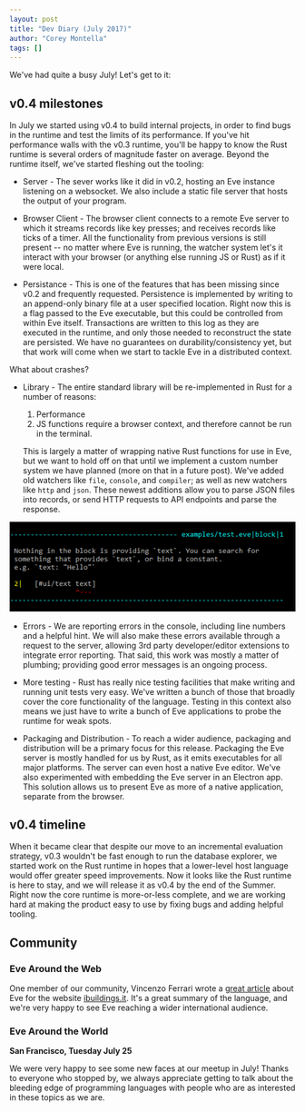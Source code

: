 ```yaml
---
layout: post
title: "Dev Diary (July 2017)"
author: "Corey Montella"
tags: []
---
```


We've had quite a busy July! Let's get to it:

## v0.4 milestones

In July we started using v0.4 to build internal projects, in order to find bugs in the runtime and test the limits of its performance. If you've hit performance walls with the v0.3 runtime, you'll be happy to know the Rust runtime is several orders of magnitude faster on average. Beyond the runtime itself, we've started fleshing out the tooling:

- Server - The sever works like it did in v0.2, hosting an Eve instance listening on a websocket. We also include a static file server that hosts the output of your program.

- Browser Client - The browser client connects to a remote Eve server to which it streams records like key presses; and receives records like ticks of a timer. All the functionality from previous versions is still present -- no matter where Eve is running, the watcher system let's it interact with your browser (or anything else running JS or Rust) as if it were local.

- Persistance - This is one of the features that has been missing since v0.2 and frequently requested. Persistence is implemented by writing to an append-only binary file at a user specified location. Right now this is a flag passed to the Eve executable, but this could be controlled from within Eve itself. Transactions are written to this log as they are executed in the runtime, and only those needed to reconstruct the state are persisted. We have no guarantees on durability/consistency yet, but that work will come when we start to tackle Eve in a distributed context.

What about crashes?

- Library - The entire standard library will be re-implemented in Rust for a number of reasons:

  1. Performance
  2. JS functions require a browser context, and therefore cannot be run in the terminal.
  
  This is largely a matter of wrapping native Rust functions for use in Eve, but we want to hold off on that until we implement a custom number system we have planned (more on that in a future post). We've added old watchers like `file`, `console`, and `compiler`; as well as new watchers like `http` and `json`. These newest additions allow you to parse JSON files into records, or send HTTP requests to API endpoints and parse the response.

![Error](/images/v0.4-error.png)

- Errors - We are reporting errors in the console, including line numbers and a helpful hint. We will also make these errors available through a request to the server, allowing 3rd party developer/editor extensions to integrate error reporting. That said, this work was mostly a matter of plumbing; providing good error messages is an ongoing process.

- More testing - Rust has really nice testing facilities that make writing and running unit tests very easy. We've written a bunch of those that broadly cover the core functionality of the language. Testing in this context also means we just have to write a bunch of Eve applications to probe the runtime for weak spots.

- Packaging and Distribution - To reach a wider audience, packaging and distribution will be a primary focus for this release. Packaging the Eve server is mostly handled for us by Rust, as it emits executables for all major platforms. The server can even host a native Eve editor. We've also experimented with embedding the Eve server in an Electron app. This solution allows us to present Eve as more of a native application, separate from the browser.

## v0.4 timeline

When it became clear that despite our move to an incremental evaluation strategy, v0.3 wouldn't be fast enough to run the database explorer, we started work on the Rust runtime in hopes that a lower-level host language would offer greater speed improvements. Now it looks like the Rust runtime is here to stay, and we will release it as v0.4 by the end of the Summer. Right now the core runtime is more-or-less complete, and we are working hard at making the product easy to use by fixing bugs and adding helpful tooling.

## Community

### Eve Around the Web

One member of our community, Vincenzo Ferrari wrote a [great article](https://www.ibuildings.it/it/blog/eve-una-piattaforma-il-web) about Eve for the website [ibuildings.it](https://www.ibuildings.it/it/blog/eve-una-piattaforma-il-web). It's a great summary of the language, and we're very happy to see Eve reaching a wider international audience.

### Eve Around the World

**San Francisco, Tuesday July 25**

We were very happy to see some new faces at our meetup in July! Thanks to everyone who stopped by, we always appreciate getting to talk about the bleeding edge of programming languages with people who are as interested in these topics as we are.